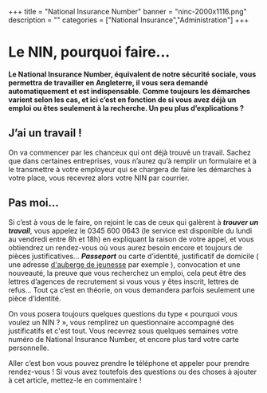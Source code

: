 +++
title = "National Insurance Number"
banner = "ninc-2000x1116.png"
description = ""
categories = ["National Insurance","Administration"]
+++

# Le NIN, pourquoi faire...

<strong>Le National Insurance Number, équivalent de notre sécurité sociale, vous permettra de travailler en Angleterre, il vous sera demandé automatiquement et est indispensable. Comme toujours les démarches varient selon les cas, et ici c’est en fonction de si vous avez déjà un emploi ou êtes seulement à la recherche. Un peu plus d’explications ?</strong>

## J’ai un travail !

On va commencer par les chanceux qui ont déjà trouvé un travail. Sachez que dans certaines entreprises, vous n’aurez qu’à remplir un formulaire et à le transmettre à votre employeur qui se chargera de faire les démarches à votre place, vous recevrez alors votre NIN par courrier.

## Pas moi...

Si c’est à vous de le faire, on rejoint le cas de ceux qui galèrent à <em><strong>trouver un travail</strong></em>, vous appelez le 0345 600 0643 (le service est disponible du lundi au vendredi entre 8h et 18h) en expliquant la raison de votre appel, et vous obtiendrez un rendez-vous où vous aurez besoin encore et toujours de pièces justificatives… <em><strong>Passeport</strong></em> ou carte d’identité, justificatif de domicile ( une adresse <a href="/fr/blog/logement-a-londres">d'auberge de jeunesse</a> par exemple ), convocation et une nouveauté, la preuve que vous recherchez un emploi, cela peut être des lettres d’agences de recrutement si vous vous y êtes inscrit, lettres de refus… Tout ça c’est en théorie, on vous demandera parfois seulement une pièce d’identité.

On vous posera toujours quelques questions du type « pourquoi vous voulez un NIN ? », vous remplirez un questionnaire accompagné des justificatifs et c'est tout. Vous recevrez sous quelques semaines votre numéro de National Insurance Number, et encore plus tard votre carte personnelle.

Aller c’est bon vous pouvez prendre le téléphone et appeler pour prendre rendez-vous ! Si vous avez toutefois des questions ou des choses à ajouter à cet article, mettez-le en commentaire !
